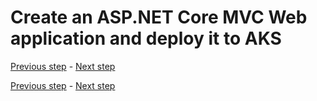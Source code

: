 # Create an ASP.NET Core MVC Web application and deploy it to AKS

[Previous step](step-18.md) - [Next step](step-20.md)





[Previous step](step-18.md) - [Next step](step-20.md)